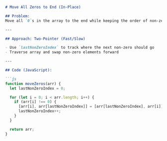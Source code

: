 

```markdown
# Move All Zeros to End (In-Place)

## Problem:
Move all `0`s in the array to the end while keeping the order of non-zero elements unchanged.

---

## Approach: Two-Pointer (Fast/Slow)

- Use `lastNonZeroIndex` to track where the next non-zero should go
- Traverse array and swap non-zero elements forward

---

## Code (JavaScript):

```js
function moveZeros(arr) {
  let lastNonZeroIndex = 0;

  for (let i = 0; i < arr.length; i++) {
    if (arr[i] !== 0) {
      [arr[i], arr[lastNonZeroIndex]] = [arr[lastNonZeroIndex], arr[i]];
      lastNonZeroIndex++;
    }
  }

  return arr;
}